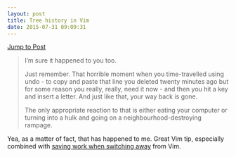 ```yaml
---
layout: post
title: Tree history in Vim
date: 2015-07-31 09:09:31
---
```

[Jump to Post](http://ideasintosoftware.com/history-is-a-tree/)

> I’m sure it happened to you too. 
>
> Just remember. That horrible moment when you time-travelled using undo - to copy and paste that line you deleted twenty minutes ago but for some reason you really, really, need it now - and then you hit a key and insert a letter. And just like that, your way back is gone. 
>
> The only appropriate reaction to that is either eating your computer or turning into a hulk and going on a neighbourhood-destroying rampage.

Yea, as a matter of fact, that has happened to me. Great Vim tip, especially combined with [saving work when switching away](http://ideasintosoftware.com/vim-productivity-tips/) from Vim. 

